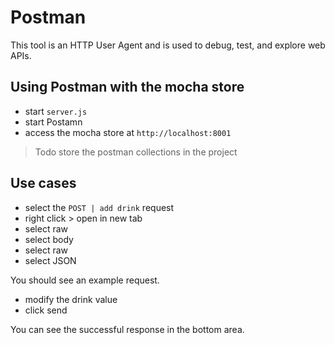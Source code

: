 # Postman
This tool is an HTTP User Agent and is used to debug, test, and explore
web APIs.

## Using Postman with the mocha store
- start ``server.js``
- start Postamn
- access the mocha store at ``http://localhost:8001``

> Todo store the postman collections in the project

## Use cases
- select the ``POST | add drink`` request
- right click > open in new tab
- select raw
- select body
- select raw
- select JSON

You should see an example request.
- modify the drink value
- click send

You can see the successful response in the bottom area.

